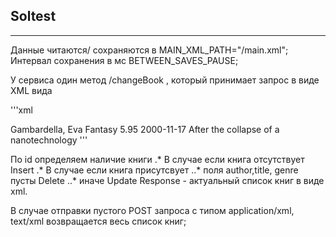 ## Soltest
---
Данные читаются/ сохраняются в  MAIN_XML_PATH="/main.xml";
Интервал сохранения в мс BETWEEN_SAVES_PAUSE;

У сервиса один метод /changeBook , который принимает запрос в виде XML вида

'''xml
<?xml version="1.0"?>
<catalog>
   <book id="bk103">
        <author>Gambardella, Eva</author>
        <title>Maeve Ascendant</title>
        <genre>Fantasy</genre>
        <price>5.95</price>
        <publish_date>2000-11-17</publish_date>
        <description>After the collapse of a nanotechnology</description>
    </book>
</catalog>
'''

По id определяем наличие книги
.* В случае если книга отсутствует Insert
.* В случае если книга присутсвует
..* поля author,title, genre пусты Delete
..* иначе Update
Response - актуальный список книг в виде xml.

В случае отправки пустого POST запроса с типом
application/xml, text/xml возвращается весь список книг;